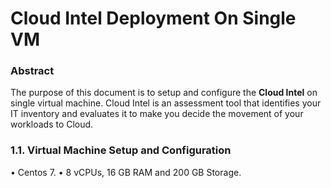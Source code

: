 # Cloud Intel Deployment On Single VM


### Abstract

The purpose of this document is to setup and configure the **Cloud Intel** on single virtual machine. Cloud Intel is an assessment tool that identifies your IT inventory and evaluates it to make you decide the movement of your workloads to Cloud. 

### 1.1. Virtual Machine Setup and Configuration

• Centos 7.
• 8 vCPUs, 16 GB RAM and 200 GB Storage.
